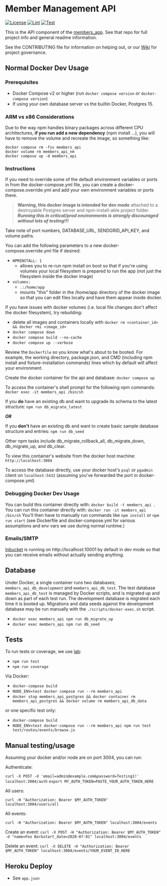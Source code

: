 # Member Management API

[![License](https://img.shields.io/badge/License-Apache%202.0-blue.svg)](https://opensource.org/licenses/Apache-2.0) [![Lint](https://github.com/heatsynclabs/members_api/actions/workflows/lint.yml/badge.svg)](https://github.com/heatsynclabs/members_api/actions/workflows/lint.yml) [![Test](https://github.com/heatsynclabs/members_api/actions/workflows/test.yml/badge.svg)](https://github.com/heatsynclabs/members_api/actions/workflows/test.yml)

This is the API component of the [members_app](https://github.com/heatsynclabs/members_app). See that repo for full project info and general readme information.

See the CONTRIBUTING file for information on helping out, or our [Wiki](https://wiki.heatsynclabs.org/wiki/HSL_API) for project governance.

## Normal Docker Dev Usage

### Prerequisites

- Docker Compose v2 or higher (run `docker compose version` or `docker-compose version`)
- If using your own database server vs the builtin Docker, Postgres 15.

### ARM vs x86 Considerations

Due to the way npm handles binary packages across different CPU architectures, **if you run add a new dependency** (npm install ...), you will have to remove the volume and recreate the image, so something like:

```
docker compose rm -fsv members_api
docker volume rm members_api_nm
docker compose up -d members_api
```

### Instructions

<!--**Consider following the Docker instructions in the `members_app` repo instead of here, to get a full environment going instead of piecemeal with just the API.**-->

If you need to override some of the default environment variables or ports in from the docker-compose.yml file, you can create a docker-compose.override.yml and add your own environment variables or ports there.

  > **Warning, this docker image is intended for dev mode** attached to a destroyable Postgres server and npm-install-able project folder. ***Running this in critical/prod environments is strongly discouraged without lots of testing!!!***

Take note of port numbers, DATABASE_URL, SENDGRID_API_KEY, and volume paths.

You can add the following parameters to a new docker-compose.override.yml file if desired:
  - `NPMINSTALL: 1`
    - allows you to re-run npm install on boot so that if you're using volumes your local filesystem is prepared to run the app (not just the filesystem inside the docker image)
  - `volumes:`
      - `.:/home/app`
      - mounts "this" folder in the /home/app directory of the docker image so that you can edit files locally and have them appear inside docker.

If you have issues with docker volumes (i.e. local file changes don't affect the docker filesystem), try rebuilding:
  - delete all images and containers locally with `docker rm <container_id> && docker rmi <image_id>`
  - `docker compose down`
  - `docker compose build --no-cache`
  - `docker compose up --verbose`

Review the `Dockerfile` so you know what's about to be booted. For example, the working directory, package.json, and CMD (including npm install and fixture-installation commands) lines which by default will affect your environment.

Create the docker container for the api and database:
`docker compose up`

To access the container's shell prompt for the following npm commands:
`docker exec -it members_api /bin/sh`

If you **do** have an existing db and want to upgrade its schema to the latest structure:
`npm run db_migrate_latest`

***OR***

If you **don't** have an existing db and want to create basic sample database structure and entries:
`npm run db_seed`

Other npm tasks include db_migrate_rollback_all, db_migrate_down, db_migrate_up, and db_clear.

To view this container's website from the docker host machine: `http://localhost:3004`

To access the database directly, use your docker host's `psql` or `pgadmin` client on `localhost:5432` (assuming you've forwarded the port in docker-compose.yml)

<!--Note that this app is just the API, so again if you want a working app you probably want to check out the `members_app` repo.-->

### Debugging Docker Dev Usage

You can build this container directly with: `docker build -t members_api .`
You can run this container directly with: `docker run -it members_api /bin/sh`
You'll then have to manually run commands like `npm install` or `npm run start` (see Dockerfile and docker-compose.yml for various assumptions and env vars we use during normal runtime.)

### Emails/SMTP

[Inbucket](https://inbucket.org) is running on http://localhost:10001 by default in dev mode so that you can receive emails without actually sending anything.

## Database

Under Docker, a single container runs two databases; `members_api_db_development` and `members_api_db_test`.
The test database `members_api_db_test` is managed by Docker scripts, and is migrated up and down as part of each test run.
The development database is migrated each time it is booted up.
Migrations and data seeds against the development database may be run manually with the `./scripts/docker-exec.sh` script.

  - `docker exec members_api npm run db_migrate_up`
  - `docker exec members_api npm run db_seed`

## Tests

To run tests or coverage, we use [lab](https://hapi.dev/module/lab/):

  - `npm run test`
  - `npm run coverage`

Via Docker:

  - `docker-compose build`
  - `NODE_ENV=test docker compose run --rm members_api`
  - `docker stop members_api_postgres && docker container rm members_api_postgres && docker volume rm members_api_db_data`

  or one specific test only:

  - `docker-compose build`
  - `NODE_ENV=test docker-compose run --rm members_api npm run test test/routes/events/browse.js`

## Manual testing/usage

Assuming your docker and/or node are on port 3004, you can run:

Authenticate:

  `curl -X POST -d 'email=admin@example.com&password=Testing1!' localhost:3004/auth`
  `export MY_AUTH_TOKEN=PASTE_YOUR_AUTH_TOKEN_HERE`

All users:

  `curl -H "Authorization: Bearer $MY_AUTH_TOKEN" localhost:3004/users/all`

All events:

  `curl -H "Authorization: Bearer $MY_AUTH_TOKEN" localhost:3004/events`

Create an event:
  `curl -X POST -H "Authorization: Bearer $MY_AUTH_TOKEN" -d "name=Foo Bar&start_date=2020-07-01" localhost:3004/events`

Delete an event:
  `curl -X DELETE -H "Authorization: Bearer $MY_AUTH_TOKEN" localhost:3004/events/YOUR_EVENT_ID_HERE`

## Heroku Deploy

- See `app.json`